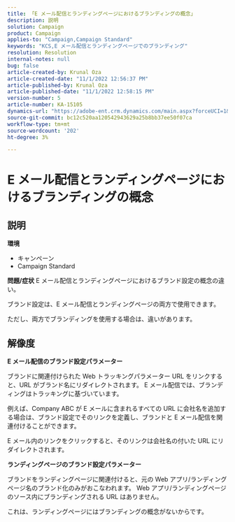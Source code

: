 ```yaml
---
title: 「E メール配信とランディングページにおけるブランディングの概念」
description: 説明
solution: Campaign
product: Campaign
applies-to: "Campaign,Campaign Standard"
keywords: "KCS,E メール配信とランディングページでのブランディング"
resolution: Resolution
internal-notes: null
bug: false
article-created-by: Krunal Oza
article-created-date: "11/1/2022 12:56:37 PM"
article-published-by: Krunal Oza
article-published-date: "11/1/2022 12:58:15 PM"
version-number: 5
article-number: KA-15105
dynamics-url: "https://adobe-ent.crm.dynamics.com/main.aspx?forceUCI=1&pagetype=entityrecord&etn=knowledgearticle&id=6d72049d-e459-ed11-9561-6045bd0067ea"
source-git-commit: bc12c520aa120542943629a25b8bb37ee50f07ca
workflow-type: tm+mt
source-wordcount: '202'
ht-degree: 3%

---
```


# E メール配信とランディングページにおけるブランディングの概念

## 説明

<b>環境</b>
- キャンペーン
- Campaign Standard



<b>問題/症状</b>
E メール配信とランディングページにおけるブランド設定の概念の違い。

ブランド設定は、E メール配信とランディングページの両方で使用できます。

ただし、両方でブランディングを使用する場合は、違いがあります。






## 解像度

<b>E メール配信のブランド設定パラメーター</b>


ブランドに関連付けられた Web トラッキングパラメーター URL をリンクすると、URL がブランド名にリダイレクトされます。 E メール配信では、ブランディングはトラッキングに基づいています。

例えば、Company ABC が E メールに含まれるすべての URL に会社名を追加する場合は、ブランド設定でそのリンクを定義し、ブランドと E メール配信を関連付けることができます。

E メール内のリンクをクリックすると、そのリンクは会社名の付いた URL にリダイレクトされます。




<b>ランディングページのブランド設定パラメーター</b>


ブランドをランディングページに関連付けると、元の Web アプリ/ランディングページ名のブランド化のみがおこなわれます。 Web アプリ/ランディングページのソース内にブランディングされる URL はありません。

これは、ランディングページにはブランディングの概念がないからです。
